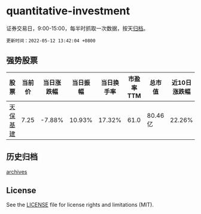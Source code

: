 # quantitative-investment

证券交易日，9:00-15:00，每半时抓取一次数据，按天[归档](archives)。

`更新时间：2022-05-12 13:42:04 +0800`

## 强势股票

|股票|当前价|当日涨跌幅|当日振幅|当日换手率|市盈率TTM|总市值|近10日涨跌幅|
|----|----|----|----|----|----|----|----|
|[天保基建](https://xueqiu.com/S/SZ000965)|7.25|-7.88%|10.93%|17.32%|61.0|80.46亿|22.26%|

## 历史归档

[archives](archives)

## License

See the [LICENSE](LICENSE) file for license rights and limitations (MIT).